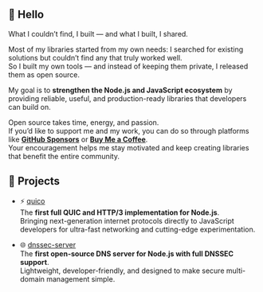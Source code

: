 ## 👋 Hello

What I couldn’t find, I built — and what I built, I shared.

Most of my libraries started from my own needs: I searched for existing solutions but couldn’t find any that truly worked well.  
So I built my own tools — and instead of keeping them private, I released them as open source.  

My goal is to **strengthen the Node.js and JavaScript ecosystem** by providing reliable, useful, and production-ready libraries that developers can build on.  

Open source takes time, energy, and passion.  
If you’d like to support me and my work, you can do so through platforms like **[GitHub Sponsors]([#](https://github.com/sponsors/colocohen))** or **[Buy Me a Coffee](https://www.buymeacoffee.com/colocohen)**.  
Your encouragement helps me stay motivated and keep creating libraries that benefit the entire community.  

## 🚀 Projects

- ⚡ [quico](https://github.com/colocohen/quico)  
  The **first full QUIC and HTTP/3 implementation for Node.js**.  
  Bringing next-generation internet protocols directly to JavaScript developers for ultra-fast networking and cutting-edge experimentation.

- 🌐 [dnssec-server](https://github.com/colocohen/dnssec-server)  
  The **first open-source DNS server for Node.js with full DNSSEC support**.  
  Lightweight, developer-friendly, and designed to make secure multi-domain management simple.


<!--

- 📡 [stable-webrtc](https://github.com/colocohen/stable-webrtc)  
  A production-ready WebRTC library that solves the real-world headaches of vanilla WebRTC: signaling chaos, dropped connections, and multi-context confusion.  
  It was built to make peer-to-peer connections finally stable in production environments.

- 📧 [email-server](https://github.com/colocohen/email-server)  
  A flexible Node.js mail server that focuses on simplicity.  
  It allows developers to send and receive emails without the heavy setup of traditional mail software.

-->

